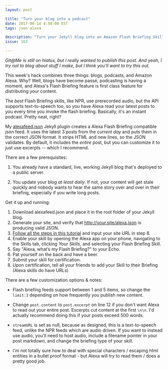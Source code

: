 ```yaml
---
layout: post

title: "Turn your blog into a podcast"
date: 2017-06-14 4:50:00 EST
tags: json alexa

description: "Turn your Jekyll blog into an Amazon Flash Briefing Skill. Instant podcasting!"
issue: 163

---
```


_Git@Me is still on hiatus, but I really wanted to publish this post. And yeah, I try not to blog about stuff I make, but I think you'll want to try this out._

This week's hack combines three things: blogs, podcasts, and Amazon Alexa. Why? Well, blogs have become passé, podcasting is having a moment, and Alexa's Flash Briefing feature is first class feature for distributing your content.

The _best_ Flash Briefing skills, like NPR, use prerecorded audio, but the API supports text-to-speech too, so you have Alexa read your latest posts to you every time you invoke the flash briefing. Basically, it's an instant podcast. Pretty neat, right?

My [alexafeed.json](https://gist.github.com/nealrs/e6985003ca56cc6f8c980efbb0d0e670#file-examplefeed-json) Jekyll plugin creates a Alexa Flash Briefing compatible json feed. It uses the latest 3 posts from the _current day_ and puts them in the correct JSON format. It strips HTML and new lines, so the JSON validates. By default, it includes the _entire_ post, but you can customize it to just use excerpts -- which I recommend.

There are a few prerequisites:

1. You already have a standard, live, working Jekyll blog that's deployed to a public server.

2. You update your blog _at least daily_. If not, your content will get stale quickly and nobody wants to hear the same story over and over in their briefing, especially if you write long posts.

Get it up and running:

1. Download alexafeed.json and place it in the root folder of your Jekyll blog.
2. Generate your site, and verify that http://your.site/alexa.json is producing valid JSON.
3. [Follow all the steps in this tutorial](https://developer.amazon.com/public/solutions/alexa/alexa-skills-kit/docs/steps-to-create-a-flash-briefing-skill) and input your site URL in step 8.
4. Enable your skill by opening the Alexa app on your phone, navigating to the Skills tab, clicking _Your Skills_, and selecting your Flash Briefing Skill.
5. Say "Alexa, what’s my Flash Briefing?" to your Echo.
6. Pat yourself on the back and have a beer.
7. Submit your skill for certification.
8. Upon certification, tell all your friends to add your Skill to their Briefing (Alexa skills do have URLs)

There are a few customization options &amp; notes:

- Flash briefing feeds support between 1 and 5 items, so change the `limit:3` depending on how frequently you publish new content.

- Change `post.content` to `post.excerpt` on line 12 if you don't want Alexa to read out your entire post. Excerpts cut content at the first `\n\n`. I'd actually recommend doing this if your posts exceed 500 words.

- `streamURL` is set as null, because as designed, this is a text-to-speech feed, unlike the NPR feeds which are audio driven. If you want to instead use audio, you'll need to host audio, include a filename pointer in your post markdown, and change the briefing type of your skill.

- I'm not totally sure how to deal with special characters / escaping html entities in a bullet proof format - but Alexa will try to read them / does a pretty good job.
